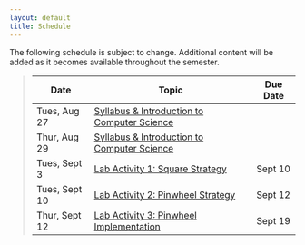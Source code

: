 ```yaml
---
layout: default
title: Schedule
---
```


The following schedule is subject to change.
Additional content will be added as it becomes available throughout the semester.


> **Date**       | **Topic**                        |  **Due Date**   |
> -------------- | -------------------------------- | ------------------ |
> Tues, Aug 27   | [Syllabus & Introduction to Computer Science](lectures/lecture0_intro.pdf)   |                    |
> Thur, Aug 29   | [Syllabus & Introduction to Computer Science](lectures/lecture0_intro.pdf)   |                    |
> Tues, Sept 3   | [Lab Activity 1: Square Strategy](labs/CS100_Lab1.pdf)  | Sept 10 |  
> Tues, Sept 10  | [Lab Activity 2: Pinwheel Strategy](labs/CS100_Lab2.pdf)  | Sept 12 |  
> Thur, Sept 12  | [Lab Activity 3: Pinwheel Implementation](labs/CS100_Lab3.pdf)  | Sept 19 |  




<!--
>| Fri, Sept 21   |  [Variable and Expressions](lectures/lecture1_variables_expressions.pdf)      | [*Think Python*, Chapters 1-2](https://greenteapress.com/wp/think-python-2e/)    |
>| Weds, Oct 10   |  [Functions](lectures/lecture3_functions.pdf)                                 | [*Think Python*, Chapters 3](https://greenteapress.com/wp/think-python-2e/)      |
>| Weds, Oct 17   |  **Exam 1 Review**                 |                                          |
>| Fri, Oct 19    |  **EXAM 1 Strategies**             |                                          |
>| Wed, Oct 24    |  **EXAM 1 Implementation**         |                                          |
>| Fri, Oct 26    |  [Iteration](lectures/lecture2_iteration.pdf)                                 | [*Think Python*, Chapter 4](https://greenteapress.com/wp/think-python-2e/)      |
>| Fri, Nov 9     |  [Decisions](lectures/lecture4_decisions.pdf)                                 | [*Think Python*, Chapter 5](https://greenteapress.com/wp/think-python-2e/)      |
>| Fri, Dec 7     |  **EXAM 2 Written**                |                                          |
>| Fri, Dec 14    |  **FINAL EXAM Programming**        |                                          |
-->
